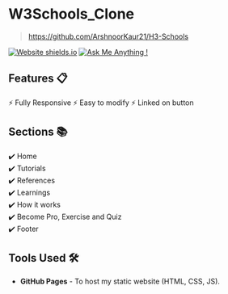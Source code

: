 # W3Schools_Clone
> https://github.com/ArshnoorKaur21/H3-Schools


[![Website shields.io](https://img.shields.io/badge/website-up-yellow)](https://github.com/alifiyakapasi07/W3Schools_Clone)
[![Ask Me Anything !](https://img.shields.io/badge/ask%20me-linkedin-1abc9c.svg)](https://www.linkedin.com/in/alifiyakapasi07/)


## Features 📋
⚡️ Fully Responsive
⚡️ Easy to modify
⚡️ Linked on button

## Sections 📚
✔️ Home\
✔️ Tutorials\
✔️ References\
✔️ Learnings\
✔️ How it works\
✔️ Become Pro, Exercise and Quiz\
✔️ Footer


## Tools Used 🛠️
* <b>GitHub Pages</b> - To host my static website (HTML, CSS, JS).
